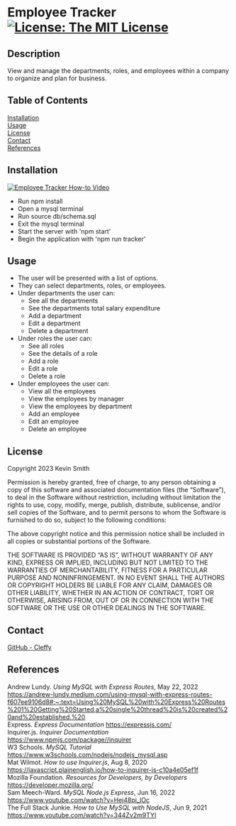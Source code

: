 # Employee Tracker [![License: The MIT License](https://img.shields.io/badge/License-MIT-yellow.svg)](https://opensource.org/licenses/MIT)
  ## Description
  View and manage the departments, roles, and employees within a company to organize and plan for business.  
  ## Table of Contents
  [Installation](#Installation)  
  [Usage](#Usage)  
  [License](#License)  
  [Contact](#Contact)  
  [References](#References)  
  ## <div id="Installation">Installation</div>

[![Employee Tracker How-to Video](https://img.youtube.com/vi/u-nIZI6nHyI/maxresdefault.jpg)](https://youtu.be/u-nIZI6nHyI)

  * Run npm install
  * Open a mysql terminal
  * Run source db/schema.sql
  * Exit the mysql terminal
  * Start the server with 'npm start'
  * Begin the application with 'npm run tracker'  
  ## <div id="Usage">Usage</div>
  * The user will be presented with a list of options.
  * They can select departments, roles, or employees.
  * Under departments the user can:
    * See all the departments
    * See the departments total salary expenditure
    * Add a department
    * Edit a department
    * Delete a department
  * Under roles the user can:
    * See all roles
    * See the details of a role
    * Add a role
    * Edit a role
    * Delete a role
  * Under employees the user can:
    * View all the employees
    * View the employees by manager
    * View the employees by department
    * Add an employee
    * Edit an employee
    * Delete an employee

  ## <div id="License">License</div>
  
Copyright 2023 Kevin Smith

Permission is hereby granted, free of charge, to any person obtaining a copy of this software and associated documentation files (the “Software”), to deal in the Software without restriction, including without limitation the rights to use, copy, modify, merge, publish, distribute, sublicense, and/or sell copies of the Software, and to permit persons to whom the Software is furnished to do so, subject to the following conditions:

The above copyright notice and this permission notice shall be included in all copies or substantial portions of the Software.

THE SOFTWARE IS PROVIDED “AS IS”, WITHOUT WARRANTY OF ANY KIND, EXPRESS OR IMPLIED, INCLUDING BUT NOT LIMITED TO THE WARRANTIES OF MERCHANTABILITY, FITNESS FOR A PARTICULAR PURPOSE AND NONINFRINGEMENT. IN NO EVENT SHALL THE AUTHORS OR COPYRIGHT HOLDERS BE LIABLE FOR ANY CLAIM, DAMAGES OR OTHER LIABILITY, WHETHER IN AN ACTION OF CONTRACT, TORT OR OTHERWISE, ARISING FROM, OUT OF OR IN CONNECTION WITH THE SOFTWARE OR THE USE OR OTHER DEALINGS IN THE SOFTWARE.  
  ## <div id="Contact">Contact</div>
  [GitHub - Cleffy](https://github.com/Cleffy/)  
  ## <div id="References">References</div>
  Andrew Lundy. *Using MySQL with Express Routes*, May 22, 2022 <https://andrew-lundy.medium.com/using-mysql-with-express-routes-f607ee9106d8#:~:text=Using%20MySQL%20with%20Express%20Routes%201%20Getting%20Started,a%20single%20thread%20is%20created%20and%20established.%20><br>Express. *Express Documentation* <https://expressjs.com/><br>Inquirer.js. *Inquirer Documentation* <https://www.npmjs.com/package//inquirer><br>W3 Schools. *MySQL Tutorial* <https://www.w3schools.com/nodejs/nodejs_mysql.asp><br>Mat Wilmot. *How to use Inquirer.js*, Aug 8, 2020 <https://javascript.plainenglish.io/how-to-inquirer-js-c10a4e05ef1f><br>Mozilla Foundation. *Resources for Developers, by Developers* <https://developer.mozilla.org/><br>Sam Meech-Ward. *MySQL Node.js Express*, Jun 16, 2022 <https://www.youtube.com/watch?v=Hej48pi_lOc><br>The Full Stack Junkie. *How to Use MySQL with NodeJS*, Jun 9, 2021 <https://www.youtube.com/watch?v=344Zv2m9TYI><br>